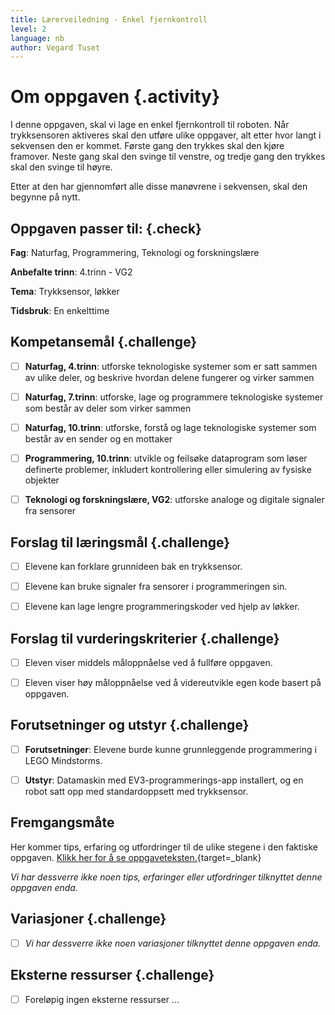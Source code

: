 ```yaml
---
title: Lærerveiledning - Enkel fjernkontroll
level: 2
language: nb
author: Vegard Tuset
---
```


# Om oppgaven {.activity}

I denne oppgaven, skal vi lage en enkel fjernkontroll til roboten. Når
trykksensoren aktiveres skal den utføre ulike oppgaver, alt etter hvor langt i
sekvensen den er kommet. Første gang den trykkes skal den kjøre framover. Neste
gang skal den svinge til venstre, og tredje gang den trykkes skal den svinge til
høyre.

Etter at den har gjennomført alle disse manøvrene i sekvensen, skal den begynne
på nytt.

## Oppgaven passer til: {.check}

 __Fag__: Naturfag, Programmering, Teknologi og forskningslære

__Anbefalte trinn__: 4.trinn - VG2

__Tema__: Trykksensor, løkker

__Tidsbruk__: En enkelttime

## Kompetansemål {.challenge}

- [ ] __Naturfag, 4.trinn__: utforske teknologiske systemer som er satt sammen
      av ulike deler, og beskrive hvordan delene fungerer og virker sammen

- [ ] __Naturfag, 7.trinn__: utforske, lage og programmere teknologiske
      systemer som består av deler som virker sammen

- [ ] __Naturfag, 10.trinn__: utforske, forstå og lage teknologiske systemer
      som består av en sender og en mottaker

- [ ] __Programmering, 10.trinn__: utvikle og feilsøke dataprogram som løser
      definerte problemer, inkludert kontrollering eller simulering av fysiske
      objekter

- [ ] __Teknologi og forskningslære, VG2__: utforske analoge og digitale
      signaler fra sensorer

## Forslag til læringsmål {.challenge}

- [ ] Elevene kan forklare grunnideen bak en trykksensor.

- [ ] Elevene kan bruke signaler fra sensorer i programmeringen sin.

- [ ] Elevene kan lage lengre programmeringskoder ved hjelp av løkker.

## Forslag til vurderingskriterier {.challenge}

- [ ] Eleven viser middels måloppnåelse ved å fullføre oppgaven.

- [ ] Eleven viser høy måloppnåelse ved å videreutvikle egen kode basert på
      oppgaven.

## Forutsetninger og utstyr {.challenge}

- [ ] __Forutsetninger__: Elevene burde kunne grunnleggende programmering i LEGO
      Mindstorms.

- [ ] __Utstyr__: Datamaskin med EV3-programmerings-app installert, og en robot
      satt opp med standardoppsett med trykksensor.

## Fremgangsmåte

Her kommer tips, erfaring og utfordringer til de ulike stegene i den faktiske
oppgaven.
[Klikk her for å se oppgaveteksten.](../trykk_2fjernkontroll/2fjernkontroll_nb.html){target=_blank}

_Vi har dessverre ikke noen tips, erfaringer eller utfordringer tilknyttet denne
oppgaven enda._

## Variasjoner {.challenge}

- [ ]  _Vi har dessverre ikke noen variasjoner tilknyttet denne oppgaven enda._

## Eksterne ressurser {.challenge}

- [ ] Foreløpig ingen eksterne ressurser ...
